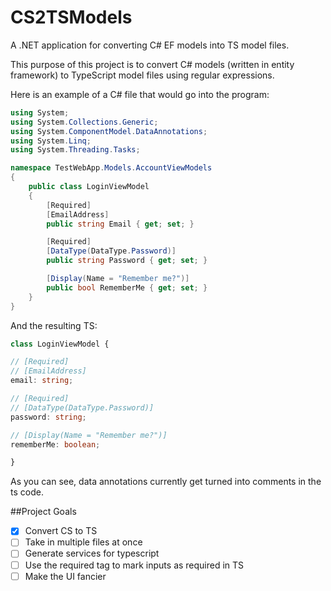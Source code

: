 # CS2TSModels
A .NET application for converting C# EF models into TS model files. 

This purpose of this project is to convert C# models (written in entity framework) to TypeScript model files using regular expressions.

Here is an example of a C# file that would go into the program:

``` csharp
using System;
using System.Collections.Generic;
using System.ComponentModel.DataAnnotations;
using System.Linq;
using System.Threading.Tasks;

namespace TestWebApp.Models.AccountViewModels
{
    public class LoginViewModel
    {
        [Required]
        [EmailAddress]
        public string Email { get; set; }

        [Required]
        [DataType(DataType.Password)]
        public string Password { get; set; }

        [Display(Name = "Remember me?")]
        public bool RememberMe { get; set; }
    }
}
```

And the resulting TS:

``` typescript
class LoginViewModel {

// [Required]
// [EmailAddress]
email: string;

// [Required]
// [DataType(DataType.Password)]
password: string;

// [Display(Name = "Remember me?")]
rememberMe: boolean;

}
```

As you can see, data annotations currently get turned into comments in the ts code.

##Project Goals

- [x] Convert CS to TS
- [ ] Take in multiple files at once
- [ ] Generate services for typescript
- [ ] Use the required tag to mark inputs as required in TS
- [ ] Make the UI fancier
